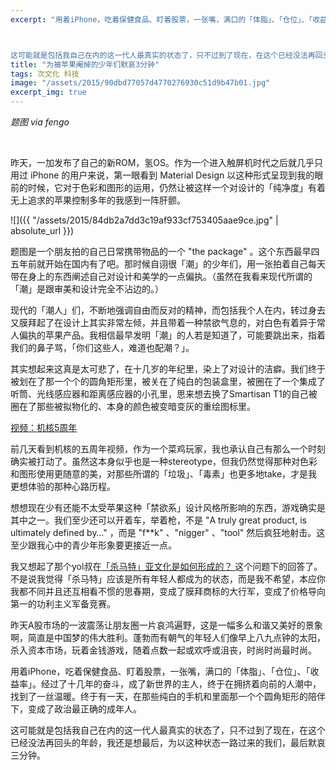 ```yaml
---
excerpt: "用着iPhone，吃着保健食品、盯着股票，一张嘴，满口的「体脂」、「仓位」、「收益率」。经过了十几年的奋斗，成了新世界的主人，终于在拥挤着向前的人潮中，找到了一丝温暖。终于有一天，在那些纯白的手机和里面那一个个圆角矩形的陪伴下，变成了政治最正确的成年人。



这可能就是包括我自己在内的这一代人最真实的状态了，只不过到了现在，在这个已经没法再回头的年龄，我还是想最后，为以这种状态一路过来的我们，最后默哀三分钟。"
title: "为被苹果阉掉的少年们默哀3分钟"
tags: 次文化 科技
image: "/assets/2015/90dbd77057d4770276930c51d9b47b01.jpg"
excerpt_img: true
---
```


_题图 via fengo_

<br>

昨天，一加发布了自己的新ROM，氢OS。作为一个进入触屏机时代之后就几乎只用过 iPhone 的用户来说，第一眼看到 Material Design 以这种形式呈现到我的眼前的时候，它对于色彩和图形的运用，仍然让被这样一个对设计的「纯净度」有着无上追求的苹果控制多年的我感到一阵肝颤。

![]({{ "/assets/2015/84db2a7dd3c19af933cf753405aae9ce.jpg" | absolute_url }})

题图是一个朋友拍的自己日常携带物品的一个 "the package" 。这个东西最早四五年前就开始在国内有了吧。那时候自诩很「潮」的少年们，用一张拍着自己每天带在身上的东西阐述自己对设计和美学的一点偏执。（虽然在我看来现代所谓的「潮」是跟审美和设计完全不沾边的。）

现代的「潮人」们，不断地强调自由而反对的精神，而包括我个人在内，转过身去又膜拜起了在设计上其实非常左倾，并且带着一种禁欲气息的，对白色有着异于常人偏执的苹果产品。我相信最早发明「潮」的人若是知道了，可能要跳出来，指着我们的鼻子骂，「你们这些人，难道也配潮？」。

其实想起来这真是太可悲了，在十几岁的年纪里，染上了对设计的洁癖。我们终于被划在了那一个个的圆角矩形里，被关在了纯白的包装盒里，被圈在了一个集成了听筒、光线感应器和距离感应器的小孔里，思来想去换了Smartisan T1的自己被圈在了那些被拟物化的、本身的颜色被变暗变灰的重绘图标里。

[视频：机核5周年](http://video.tudou.com/v/XMTc5NzE4MzE2NA==.html?resourceId=0_06_02_99)

前几天看到机核的五周年视频，作为一个菜鸡玩家，我也承认自己有那么一个时刻确实被打动了。虽然这本身似乎也是一种stereotype，但我仍然觉得那种对色彩和图形使用更随意的美，对那些所谓的「垃圾」、「毒素」也更多地take，才是我更想体验的那种心路历程。

想想现在少有还能不太受苹果这种「禁欲系」设计风格所影响的东西，游戏确实是其中之一。我们至少还可以开着车，举着枪，不是 "A truly great product, is ultimately defined by…" ，而是 "f\*\*k" 、"nigger" 、"tool" 然后疯狂地射击。这至少跟我心中的青少年形象要更接近一点。

我又想起了那个yol叔在[「杀马特」亚文化是如何形成的？ ](https://www.zhihu.com/question/22195765/answer/20593022)这个问题下的回答了。不是说我觉得「杀马特」应该是所有年轻人都成为的状态，而是我不希望，本应你我都不同并且还互相看不惯的思春期，变成了膜拜商标的大行军，变成了价格导向第一的功利主义军备竞赛。

昨天A股市场的一波震荡让朋友圈一片哀鸿遍野，这是一幅多么和谐又美好的景象啊，简直是中国梦的伟大胜利。蓬勃而有朝气的年轻人们像早上八九点钟的太阳，杀入资本市场，玩着金钱游戏，随着点数一起或欢呼或沮丧，时尚时尚最时尚。

用着iPhone，吃着保健食品、盯着股票，一张嘴，满口的「体脂」、「仓位」、「收益率」。经过了十几年的奋斗，成了新世界的主人，终于在拥挤着向前的人潮中，找到了一丝温暖。终于有一天，在那些纯白的手机和里面那一个个圆角矩形的陪伴下，变成了政治最正确的成年人。

这可能就是包括我自己在内的这一代人最真实的状态了，只不过到了现在，在这个已经没法再回头的年龄，我还是想最后，为以这种状态一路过来的我们，最后默哀三分钟。

